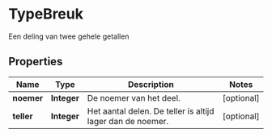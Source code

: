 

# TypeBreuk

Een deling van twee gehele getallen
## Properties

Name | Type | Description | Notes
------------ | ------------- | ------------- | -------------
**noemer** | **Integer** | De noemer van het deel. |  [optional]
**teller** | **Integer** | Het aantal delen. De teller is altijd lager dan de noemer. |  [optional]



